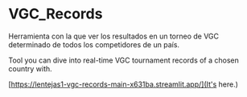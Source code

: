 # VGC_Records

Herramienta con la que ver los resultados en un torneo de VGC determinado de todos los competidores de un país.

Tool you can dive into real-time VGC tournament records of a chosen country with.

[https://lentejas1-vgc-records-main-x631ba.streamlit.app/](It's here.)
